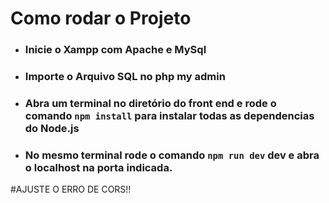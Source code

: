 # Como rodar o Projeto
- ### Inicie o Xampp com Apache e MySql
- ### Importe o Arquivo SQL no php my admin 
- ### Abra um terminal no diretório do front end e rode o comando `npm install` para instalar todas as dependencias do Node.js
- ### No mesmo terminal rode o comando `npm run dev` dev e abra o localhost na porta indicada.

#AJUSTE O ERRO DE CORS!!